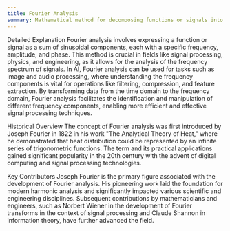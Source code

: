 ```yaml
---
title: Fourier Analysis
summary: Mathematical method for decomposing functions or signals into their constituent frequencies.
---
```

Detailed Explanation
Fourier analysis involves expressing a function or signal as a sum of sinusoidal components, each with a specific frequency, amplitude, and phase. This method is crucial in fields like signal processing, physics, and engineering, as it allows for the analysis of the frequency spectrum of signals. In AI, Fourier analysis can be used for tasks such as image and audio processing, where understanding the frequency components is vital for operations like filtering, compression, and feature extraction. By transforming data from the time domain to the frequency domain, Fourier analysis facilitates the identification and manipulation of different frequency components, enabling more efficient and effective signal processing techniques.

Historical Overview
The concept of Fourier analysis was first introduced by Joseph Fourier in 1822 in his work "The Analytical Theory of Heat," where he demonstrated that heat distribution could be represented by an infinite series of trigonometric functions. The term and its practical applications gained significant popularity in the 20th century with the advent of digital computing and signal processing technologies.

Key Contributors
Joseph Fourier is the primary figure associated with the development of Fourier analysis. His pioneering work laid the foundation for modern harmonic analysis and significantly impacted various scientific and engineering disciplines. Subsequent contributions by mathematicians and engineers, such as Norbert Wiener in the development of Fourier transforms in the context of signal processing and Claude Shannon in information theory, have further advanced the field.